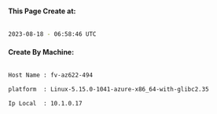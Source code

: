 
   
#### This Page Create at:

```bash

2023-08-18 - 06:58:46 UTC

```

#### Create By Machine:

```bash

Host Name : fv-az622-494

platform  : Linux-5.15.0-1041-azure-x86_64-with-glibc2.35

Ip Local  : 10.1.0.17

```

